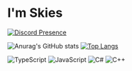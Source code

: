 # I'm Skies
[![Discord Presence](https://lanyard.cnrad.dev/api/839403357546217483)](https://discord.com/users/839403357546217483)


![Anurag's GitHub stats](https://github-readme-stats.vercel.app/api?username=Skiesuwu&show_icons=true&theme=tokyonight)
[![Top Langs](https://github-readme-stats.vercel.app/api/top-langs/?username=Skiesuwu&layout=compact)](https://github.com/anuraghazra/github-readme-stats)

![TypeScript](https://img.shields.io/badge/typescript-%23007ACC.svg?style=for-the-badge&logo=typescript&logoColor=white)
![JavaScript](https://img.shields.io/badge/javascript-%23323330.svg?style=for-the-badge&logo=javascript&logoColor=%23F7DF1E)
![C#](https://img.shields.io/badge/c%23-%23239120.svg?style=for-the-badge&logo=c-sharp&logoColor=white)
![C++](https://img.shields.io/badge/c++-%2300599C.svg?style=for-the-badge&logo=c%2B%2B&logoColor=white)
